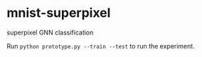 # mnist-superpixel

superpixel GNN classification

Run `python prototype.py --train --test` to run the experiment.
